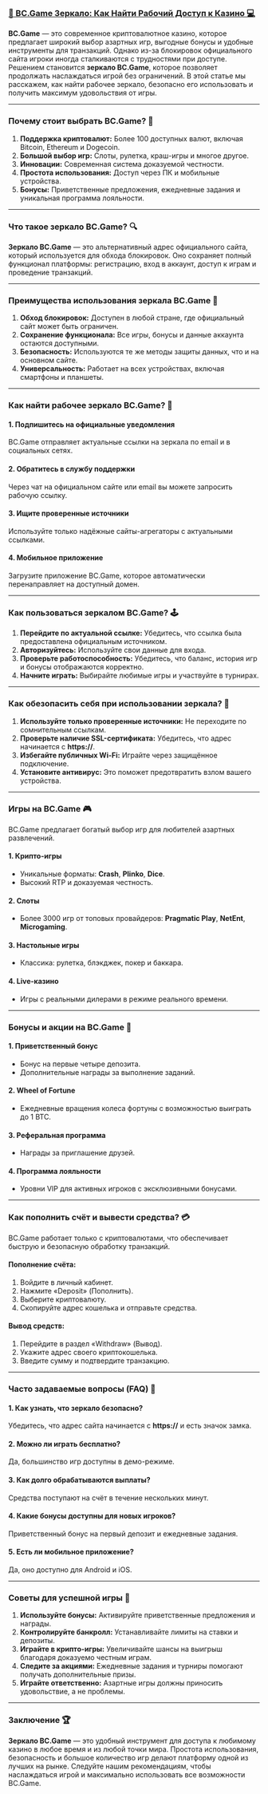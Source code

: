 ### [🔑 BC.Game Зеркало: Как Найти Рабочий Доступ к Казино 💻](https://partnerbcgame.com/d9b112f90)

**BC.Game** — это современное криптовалютное казино, которое предлагает широкий выбор азартных игр, выгодные бонусы и удобные инструменты для транзакций. Однако из-за блокировок официального сайта игроки иногда сталкиваются с трудностями при доступе. Решением становится **зеркало BC.Game**, которое позволяет продолжать наслаждаться игрой без ограничений. В этой статье мы расскажем, как найти рабочее зеркало, безопасно его использовать и получить максимум удовольствия от игры.

***

### Почему стоит выбрать BC.Game? 🎯

1. **Поддержка криптовалют:** Более 100 доступных валют, включая Bitcoin, Ethereum и Dogecoin.
2. **Большой выбор игр:** Слоты, рулетка, краш-игры и многое другое.
3. **Инновации:** Современная система доказуемой честности.
4. **Простота использования:** Доступ через ПК и мобильные устройства.
5. **Бонусы:** Приветственные предложения, ежедневные задания и уникальная программа лояльности.

***

### Что такое зеркало BC.Game? 🔍

**Зеркало BC.Game** — это альтернативный адрес официального сайта, который используется для обхода блокировок. Оно сохраняет полный функционал платформы: регистрацию, вход в аккаунт, доступ к играм и проведение транзакций.

***

### Преимущества использования зеркала BC.Game 🚀

1. **Обход блокировок:** Доступен в любой стране, где официальный сайт может быть ограничен.
2. **Сохранение функционала:** Все игры, бонусы и данные аккаунта остаются доступными.
3. **Безопасность:** Используются те же методы защиты данных, что и на основном сайте.
4. **Универсальность:** Работает на всех устройствах, включая смартфоны и планшеты.

***

### Как найти рабочее зеркало BC.Game? 🔑

#### 1. **Подпишитесь на официальные уведомления**

BC.Game отправляет актуальные ссылки на зеркала по email и в социальных сетях.

#### 2. **Обратитесь в службу поддержки**

Через чат на официальном сайте или email вы можете запросить рабочую ссылку.

#### 3. **Ищите проверенные источники**

Используйте только надёжные сайты-агрегаторы с актуальными ссылками.

#### 4. **Мобильное приложение**

Загрузите приложение BC.Game, которое автоматически перенаправляет на доступный домен.

***

### Как пользоваться зеркалом BC.Game? 🕹️

1. **Перейдите по актуальной ссылке:**
   Убедитесь, что ссылка была предоставлена официальным источником.
2. **Авторизуйтесь:**
   Используйте свои данные для входа.
3. **Проверьте работоспособность:**
   Убедитесь, что баланс, история игр и бонусы отображаются корректно.
4. **Начните играть:**
   Выбирайте любимые игры и участвуйте в турнирах.

***

### Как обезопасить себя при использовании зеркала? 🔐

1. **Используйте только проверенные источники:**
   Не переходите по сомнительным ссылкам.
2. **Проверьте наличие SSL-сертификата:**
   Убедитесь, что адрес начинается с **https://**.
3. **Избегайте публичных Wi-Fi:**
   Играйте через защищённое подключение.
4. **Установите антивирус:**
   Это поможет предотвратить взлом вашего устройства.

***

### Игры на BC.Game 🎮

BC.Game предлагает богатый выбор игр для любителей азартных развлечений.

#### 1. **Крипто-игры**

* Уникальные форматы: **Crash**, **Plinko**, **Dice**.
* Высокий RTP и доказуемая честность.

#### 2. **Слоты**

* Более 3000 игр от топовых провайдеров: **Pragmatic Play**, **NetEnt**, **Microgaming**.

#### 3. **Настольные игры**

* Классика: рулетка, блэкджек, покер и баккара.

#### 4. **Live-казино**

* Игры с реальными дилерами в режиме реального времени.

***

### Бонусы и акции на BC.Game 🎁

#### 1. **Приветственный бонус**

* Бонус на первые четыре депозита.
* Дополнительные награды за выполнение заданий.

#### 2. **Wheel of Fortune**

* Ежедневные вращения колеса фортуны с возможностью выиграть до 1 BTC.

#### 3. **Реферальная программа**

* Награды за приглашение друзей.

#### 4. **Программа лояльности**

* Уровни VIP для активных игроков с эксклюзивными бонусами.

***

### Как пополнить счёт и вывести средства? 💳

BC.Game работает только с криптовалютами, что обеспечивает быструю и безопасную обработку транзакций.

#### Пополнение счёта:

1. Войдите в личный кабинет.
2. Нажмите «Deposit» (Пополнить).
3. Выберите криптовалюту.
4. Скопируйте адрес кошелька и отправьте средства.

#### Вывод средств:

1. Перейдите в раздел «Withdraw» (Вывод).
2. Укажите адрес своего криптокошелька.
3. Введите сумму и подтвердите транзакцию.

***

### Часто задаваемые вопросы (FAQ) 📝

#### 1. Как узнать, что зеркало безопасно?

Убедитесь, что адрес сайта начинается с **https://** и есть значок замка.

#### 2. Можно ли играть бесплатно?

Да, большинство игр доступны в демо-режиме.

#### 3. Как долго обрабатываются выплаты?

Средства поступают на счёт в течение нескольких минут.

#### 4. Какие бонусы доступны для новых игроков?

Приветственный бонус на первый депозит и ежедневные задания.

#### 5. Есть ли мобильное приложение?

Да, оно доступно для Android и iOS.

***

### Советы для успешной игры 🔑

1. **Используйте бонусы:** Активируйте приветственные предложения и награды.
2. **Контролируйте банкролл:** Устанавливайте лимиты на ставки и депозиты.
3. **Играйте в крипто-игры:** Увеличивайте шансы на выигрыш благодаря доказуемо честным играм.
4. **Следите за акциями:** Ежедневные задания и турниры помогают получать дополнительные призы.
5. **Играйте ответственно:** Азартные игры должны приносить удовольствие, а не проблемы.

***

### Заключение 🏆

**Зеркало BC.Game** — это удобный инструмент для доступа к любимому казино в любое время и из любой точки мира. Простота использования, безопасность и большое количество игр делают платформу одной из лучших на рынке. Следуйте нашим рекомендациям, чтобы наслаждаться игрой и максимально использовать все возможности BC.Game.
